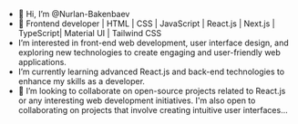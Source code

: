 - 👋 Hi, I’m @Nurlan-Bakenbaev
- 🚀 Frontend developer | HTML | CSS | JavaScript | React.js | Next.js | TypeScript| Material UI | Tailwind CSS
-  I’m interested in front-end web development, user interface design, and exploring new technologies to create engaging and user-friendly web applications.
-  I’m currently learning advanced React.js and back-end technologies to enhance my skills as a developer.
- 💞️ I’m looking to collaborate on open-source projects related to React.js or any interesting web development initiatives. I'm also open to collaborating on projects that involve creating intuitive user interfaces...



<!---
Nurlan-Bakenbaev/Nurlan-Bakenbaev is a ✨ special ✨ repository because its `README.md` (this file) appears on your GitHub profile.
You can click the Preview link to take a look at your changes.
--->
